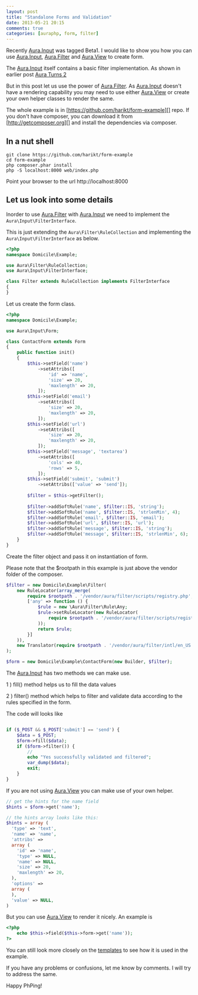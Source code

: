 ```yaml
---
layout: post
title: "Standalone Forms and Validation"
date: 2013-05-21 20:15
comments: true
categories: [auraphp, form, filter]
---
```


Recently [Aura.Input][] was tagged Beta1. I would like to show you how you 
can use [Aura.Input][], [Aura.Filter][] and [Aura.View][] to create form.

The [Aura.Input][] itself contains a basic filter implementation. As shown 
in earlier post [Aura Turns 2][]

But in this post let us use the power of [Aura.Filter][]. As [Aura.Input][]
doesn't have a rendering capability you may need to use either [Aura.View][]
or create your own helper classes to render the same.

The whole example is in [https://github.com/harikt/form-example][] repo.
If you don't have composer, you can download it from [http://getcomposer.org][]
and install the dependencies via composer.

In a nut shell
--------------

```
git clone https://github.com/harikt/form-example
cd form-example
php composer.phar install
php -S localhost:8000 web/index.php
```

Point your browser to the url http://localhost:8000

Let us look into some details
-----------------------------

Inorder to use [Aura.Filter][] with [Aura.Input][] we need to implement the 
`Aura\Input\FilterInterface`.

This is just extending the `Aura\Filter\RuleCollection` and implementing 
the `Aura\Input\FilterInterface` as below.

```php
<?php
namespace Domicile\Example;

use Aura\Filter\RuleCollection;
use Aura\Input\FilterInterface;

class Filter extends RuleCollection implements FilterInterface
{
}

```

Let us create the form class.

```php
<?php
namespace Domicile\Example;

use Aura\Input\Form;

class ContactForm extends Form
{
    public function init()
    {
        $this->setField('name')
            ->setAttribs([
                'id' => 'name',
                'size' => 20,
                'maxlength' => 20,
            ]);
        $this->setField('email')
            ->setAttribs([
                'size' => 20,
                'maxlength' => 20,
            ]);
        $this->setField('url')
            ->setAttribs([
                'size' => 20,
                'maxlength' => 20,
            ]);
        $this->setField('message', 'textarea')
            ->setAttribs([
                'cols' => 40,
                'rows' => 5,
            ]);
        $this->setField('submit', 'submit')
            ->setAttribs(['value' => 'send']);
        
        $filter = $this->getFilter();
        
        $filter->addSoftRule('name', $filter::IS, 'string');
        $filter->addSoftRule('name', $filter::IS, 'strlenMin', 4);
        $filter->addSoftRule('email', $filter::IS, 'email');
        $filter->addSoftRule('url', $filter::IS, 'url');
        $filter->addSoftRule('message', $filter::IS, 'string');
        $filter->addSoftRule('message', $filter::IS, 'strlenMin', 6);
    }
}

```

Create the filter object and pass it on instantiation of form. 

Please note that the $rootpath in this example is just above the vendor 
folder of the composer.

```php
$filter = new Domicile\Example\Filter(
    new RuleLocator(array_merge(
        require $rootpath . '/vendor/aura/filter/scripts/registry.php',
        ['any' => function () {
            $rule = new \Aura\Filter\Rule\Any;
            $rule->setRuleLocator(new RuleLocator(
                require $rootpath . '/vendor/aura/filter/scripts/registry.php'
            ));
            return $rule;
        }]
    )),
    new Translator(require $rootpath . '/vendor/aura/filter/intl/en_US.php')
);

$form = new Domicile\Example\ContactForm(new Builder, $filter);
```

The [Aura.Input][] has two methods we can make use. 

1 ) fill() method helps us to fill the data values

2 ) filter() method which helps to filter and validate data according to 
the rules specified in the form.

The code will looks like

```php

if ($_POST && $_POST['submit'] == 'send') {
    $data = $_POST;
    $form->fill($data);
    if ($form->filter()) {
        //
        echo "Yes successfully validated and filtered";
        var_dump($data);
        exit;
    }
}
```

If you are not using [Aura.View][] you can make use of your own helper.


```php
// get the hints for the name field
$hints = $form->get('name');

// the hints array looks like this:
$hints = array (
  'type' => 'text',
  'name' => 'name',
  'attribs' => 
  array (
    'id' => 'name',
    'type' => NULL,
    'name' => NULL,
    'size' => 20,
    'maxlength' => 20,
  ),
  'options' => 
  array (
  ),
  'value' => NULL,
)
```

But you can use [Aura.View][] to render it nicely. An example is 

```php
<?php
    echo $this->field($this->form->get('name'));
?>
```
You can still look more closely on the [templates][] to see how it is used
in the example.

If you have any problems or confusions, let me know by comments. 
I will try to address the same.

Happy PhPing!

[Aura Turns 2]: http://harikt.com/blog/2013/02/22/aura-turns-2/
[Aura.Input]: http://auraphp.com/Aura.Input/
[Aura.Filter]: http://auraphp.com/Aura.Filter/
[Aura.View]: http://auraphp.com/Aura.View/
[https://github.com/harikt/form-example]: https://github.com/harikt/form-example
[templates]: https://github.com/harikt/form-example/blob/master/templates/default.php
[http://getcomposer.org]: http://getcomposer.org
